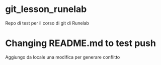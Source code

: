 # git_lesson_runelab
Repo di test per il corso di git di Runelab


# Changing README.md to test push

Aggiungo da locale una modifica per generare conflitto 